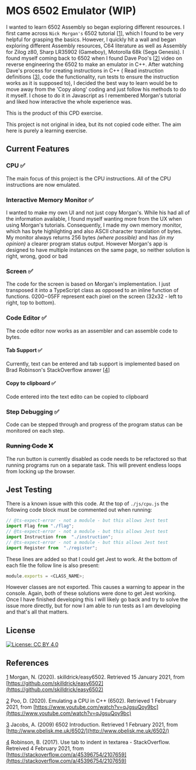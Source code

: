 # MOS 6502 Emulator (WIP)

I wanted to learn 6502 Assembly so began exploring different resources. I first came across `Nick Morgan's` 6502 tutorial [[1][1]], which I found to be very helpful for grasping the basics. However, I quickly hit a wall and began exploring different Assembly resources, C64 literature as well as Assembly for Zilog z80, Sharp LR35902 (Gameboy), Motorolla 68k (Sega Genesis). I found myself coming back to 6502 when I found Dave Poo's [[2][2]] video on reverse engineering the 6502 to make an emulator in C++. After watching Dave's process for creating instructions in C++ ( Read instruction definitions [[3][3]], code the functionality, run tests to ensure the instruction works as it is supposed to), I decided the best way to learn would be to move away from the 'Copy along' coding and just follow his methods to do it myself. I chose to do it in Javascript as I remembered Morgan's tutorial and liked how interactive the whole experience was. 

This is the product of this CPD exercise. 

This project is not original in idea, but its not copied code either. The aim here is purely a learning exercise.   



## Current Features

### CPU ✅

The main focus of this project is the CPU instructions. All of the CPU instructions are now emulated.

### Interactive Memory Monitor ✅

I wanted to make my own UI and not just copy Morgan's. While his had all of the information available, I found myself wanting more from the UX when using Morgan's tutorials. Consequently, I made my own memory monitor, which has byte highlighting and also ASCII character translation of bytes. My monitor always returns 256 bytes *(where possible)* and has *(in my opinion)* a clearer program status output. However Morgan's app is designed to have multiple instances on the same page, so neither solution is right, wrong, good or bad

### Screen ✅

The code for the screen is based on Morgan's implementation. I just transposed it into a TypeScript class as opposed to an inline function of functions. $0200-$05FF represent each pixel on the screen (32x32 - left to right, top to bottom).

### Code Editor ✅

The code editor now works as an assembler and can assemble code to bytes.


#### Tab Support ✅

Currently, text can be entered and tab support is implemented based on Brad Robinson's StackOverflow answer [[4][4]] 

#### Copy to clipboard ✅

Code entered into the text edito can be copied to clipboard 

### Step Debugging ✅

Code can be stepped through and progress of the program status can be monitored on each step. 

### ~~Running Code~~ ❌

The run button is currently disabled as code needs to be refactored so that running programs run on a separate task. This will prevent endless loops from locking up the browser. 

## Jest Testing 

There is a known issue with this code. At the top of `./js/cpu.js` the following code block must be commented out when running: 

```typescript
// @ts-expect-error - not a module - but this allows Jest test
import Flag from "./flag";
// @ts-expect-error - not a module - but this allows Jest test
import Instruction from  "./instruction";
// @ts-expect-error - not a module - but this allows Jest test
import Register from  "./register";
```

These lines are added so that I could get Jest to work. At the bottom of each file the follow line is also present:

```typescript
module.exports = <CLASS_NAME>;
```

However classes are not exported. This causes a warning to appear in the console. Again, both of these solutions were done to get Jest working. Once I have finished developing this I will likely go back and try to solve the issue more directly, but for now I am able to run tests as I am developing and that's all that matters. 

## License

[![License: CC BY 4.0](https://camo.githubusercontent.com/bca967b18143b8a5b2ffe78bd4a1a30f6bc21de83bd8336f748e96498af38b38/68747470733a2f2f696d672e736869656c64732e696f2f62616467652f4c6963656e73652d43432532304259253230342e302d6c69676874677265792e737667)](https://creativecommons.org/licenses/by/4.0/)


## References

[1]: https://github.com/skilldrick/6502js  "(Nick Morgan, 2020)"
[2]: https://www.youtube.com/watch?v=qJgsuQoy9bc	"(Dave Poo, 2020)"
[3]: http://www.obelisk.me.uk/6502/ "(Andrew Jacobs, 2009)"
[4]: https://stackoverflow.com/a/45396754/2107659 "(Brad Robinson, 2017)"

[1] Morgan, N. (2020). skilldrick/easy6502. Retrieved 15 January 2021, from [https://github.com/skilldrick/easy6502](https://github.com/skilldrick/easy6502)

[2] Poo, D. (2020). Emulating a CPU in C++ (6502). Retrieved 1 February 2021, from [https://www.youtube.com/watch?v=qJgsuQoy9bc](https://www.youtube.com/watch?v=qJgsuQoy9bc)

[3] Jacobs, A. (2009) 6502 Introduction. Retrieved 1 February 2021, from [http://www.obelisk.me.uk/6502/](http://www.obelisk.me.uk/6502/)

[4] Robinson, B. (2017). Use tab to indent in textarea - StackOverflow. Retreived 4 February 2021, from [https://stackoverflow.com/a/45396754/2107659](https://stackoverflow.com/a/45396754/2107659)